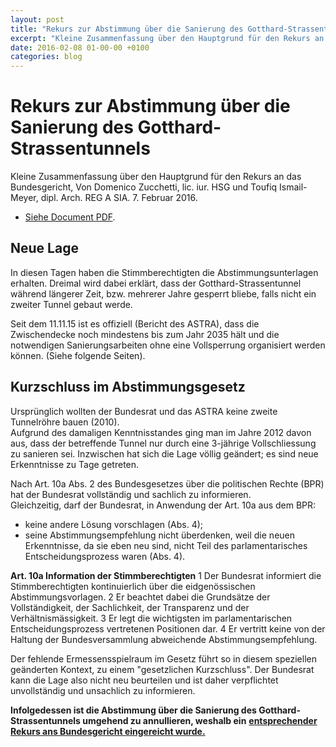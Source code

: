 ```yaml
---
layout: post
title: "Rekurs zur Abstimmung über die Sanierung des Gotthard-Strassentunnels"
excerpt: "Kleine Zusammenfassung über den Hauptgrund für den Rekurs an das Bundesgericht, Von Domenico Zucchetti, lic. iur. HSG und Toufiq Ismail-Meyer, dipl. Arch. REG A SIA. 7. Februar 2016."
date: 2016-02-08 01-00-00 +0100
categories: blog
---
```


# Rekurs zur Abstimmung über die Sanierung des Gotthard-Strassentunnels

Kleine Zusammenfassung über den Hauptgrund für den Rekurs an das Bundesgericht, Von Domenico Zucchetti, lic. iur. HSG und Toufiq Ismail-Meyer, dipl. Arch. REG A SIA. 7\. Februar 2016.

* [Siehe Document PDF](/files/neue%5Flage%5F07-02-2016.pdf).

## Neue Lage

In diesen Tagen haben die Stimmberechtigten die Abstimmungsunterlagen erhalten. Dreimal wird dabei erklärt, dass der Gotthard-Strassentunnel während längerer Zeit, bzw. mehrerer Jahre gesperrt bliebe, falls nicht ein zweiter Tunnel gebaut werde.

Seit dem 11.11.15 ist es offiziell (Bericht des ASTRA), dass die Zwischendecke noch mindestens bis zum Jahr 2035 hält und die notwendigen Sanierungsarbeiten ohne eine Vollsperrung organisiert werden können. (Siehe folgende Seiten).

## Kurzschluss im Abstimmungsgesetz

Ursprünglich wollten der Bundesrat und das ASTRA keine zweite Tunnelröhre bauen (2010).  
 Aufgrund des damaligen Kenntnisstandes ging man im Jahre 2012 davon aus, dass der betreffende Tunnel nur durch eine 3-jährige Vollschliessung zu sanieren sei. Inzwischen hat sich die Lage völlig geändert; es sind neue Erkenntnisse zu Tage getreten.

Nach Art. 10a Abs. 2 des Bundesgesetzes über die politischen Rechte (BPR) hat der Bundesrat vollständig und sachlich zu informieren.  
 Gleichzeitig, darf der Bundesrat, in Anwendung der Art. 10a aus dem BPR:

* keine andere Lösung vorschlagen (Abs. 4);
* seine Abstimmungsempfehlung nicht überdenken, weil die neuen Erkenntnisse, da sie eben neu sind, nicht Teil des parlamentarisches Entscheidungsprozess waren (Abs. 4).


**Art. 10a Information der Stimmberechtigten**
1 Der Bundesrat informiert die Stimmberechtigten kontinuierlich über die eidgenössischen Abstimmungsvorlagen.
2 Er beachtet dabei die Grundsätze der Vollständigkeit, der Sachlichkeit, der Transparenz und der Verhältnismässigkeit.
3 Er legt die wichtigsten im parlamentarischen Entscheidungsprozess vertretenen Positionen dar.
4 Er vertritt keine von der Haltung der Bundesversammlung abweichende Abstimmungsempfehlung.

  
 Der fehlende Ermessensspielraum im Gesetz führt so in diesem speziellen geänderten Kontext, zu einem "gesetzlichen Kurzschluss". Der Bundesrat kann die Lage also nicht neu beurteilen und ist daher verpflichtet unvollständig und unsachlich zu informieren.

**Infolgedessen ist die Abstimmung über die Sanierung des Gotthard-Strassentunnels umgehend zu annullieren, weshalb ein** [**entsprechender Rekurs ans Bundesgericht eingereicht wurde.**](/files/ricorsoTF-votazione%5Fgottardo%5F02-02-2016.pdf)

